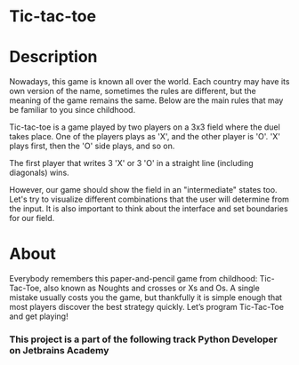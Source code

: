# Tic-tac-toe

# Description 

Nowadays, this game is known all over the world. Each country may have its own version of the name, sometimes the rules are different, but the meaning of the game remains the same. Below are the main rules that may be familiar to you since childhood.

Tic-tac-toe is a game played by two players on a 3x3 field where the duel takes place. One of the players plays as 'X', and the other player is 'O'. 'X' plays first, then the 'O' side plays, and so on.

The first player that writes 3 'X' or 3 'O' in a straight line (including diagonals) wins.

However, our game should show the field in an "intermediate" states too. Let's try to visualize different combinations that the user will determine from the input. It is also important to think about the interface and set boundaries for our field.

# About
Everybody remembers this paper-and-pencil game from childhood: Tic-Tac-Toe, also known as Noughts and crosses or Xs and Os. A single mistake usually costs you the game, but thankfully it is simple enough that most players discover the best strategy quickly. Let’s program Tic-Tac-Toe and get playing!


### This project is a part of the following track Python Developer on Jetbrains Academy
